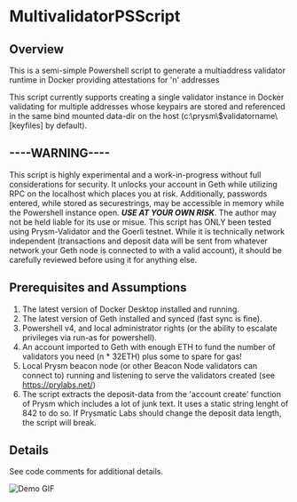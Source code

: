 # MultivalidatorPSScript
## Overview
This is a semi-simple Powershell script to generate a multiaddress validator runtime in Docker providing attestations for 'n' addresses

This script currently supports creating a single validator instance in Docker validating for multiple addresses whose keypairs are stored and referenced in the same bind mounted data-dir on the host (c:\prysm\\$validatorname\\[keyfiles] by default). 

## ----WARNING----
This script is highly experimental and a work-in-progress without full considerations for security. It unlocks your account in Geth while utilizing RPC on the localhost which places you at risk. Additionally, passwords entered, while stored as securestrings, may be accessible in memory while the Powershell instance open. ***USE AT YOUR OWN RISK***. The author may not be held liable for its use or misue. This script has ONLY been tested using Prysm-Validator and the Goerli testnet. While it is technically network independent (transactions and deposit data will be sent from whatever network your Geth node is connected to with a valid account), it should be carefully reviewed before using it for anything else.

## Prerequisites and Assumptions
1. The latest version of Docker Desktop installed and running.
2. The latest version of Geth installed and synced (fast sync is fine).
3. Powershell v4, and local administrator rights (or the ability to escalate privileges via run-as for powershell).
4. An account imported to Geth with enough ETH to fund the number of validators you need (n * 32ETH) plus some to spare for gas!
5. Local Prysm beacon node (or other Beacon Node validators can connect to) running and listening to serve the validators created (see https://prylabs.net/)
6. The script extracts the deposit-data from the 'account create' function of Prysm which includes a lot of junk text. It uses a static string lenght of 842 to do so. If Prysmatic Labs should change the deposit data length, the script will break.

## Details
See code comments for additional details.

![Demo GIF](https://s7.gifyu.com/images/script_vid.md.gif)

